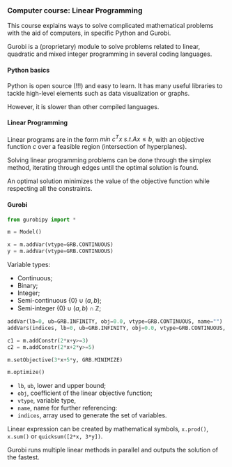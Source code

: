 ### Computer course: Linear Programming

This course explains ways to solve complicated mathematical problems with the aid of computers, in specific Python and Gurobi.

Gurobi is a (proprietary) module to solve problems related to linear, quadratic and mixed integer programming in several coding languages.



#### Python basics

Python is open source (!!!) and easy to learn. It has many useful libraries to tackle high-level elements such as data visualization or graphs.

However, it is slower than other compiled languages. 



#### Linear Programming

Linear programs are in the form $min\ c^Tx\ s. t. Ax \leq b$, with an objective function $c$ over a feasible region (intersection of hyperplanes).

Solving linear programming problems can be done through the simplex method, iterating through edges until the optimal solution is found. 

An optimal solution minimizes the value of the objective function while respecting all the constraints. 



#### Gurobi

```python
from gurobipy import *

m = Model()

x = m.addVar(vtype=GRB.CONTINUOUS)
y = m.addVar(vtype=GRB.CONTINUOUS)
```

Variable types:

* Continuous;
* Binary;
* Integer;
* Semi-continuous $\{0\} \cup (a, b)$;
* Semi-integer $\{0\} \cup (a, b) \cap \mathbb{Z}$;

```python
addVar(lb=0, ub=GRB.INFINITY, obj=0.0, vtype=GRB.CONTINUOUS, name="")
addVars(indices, lb=0, ub=GRB.INFINITY, obj=0.0, vtype=GRB.CONTINUOUS, name="")

c1 = m.addConstr(2*x+y>=3)
c2 = m.addConstr(2*x+2*y>=5)

m.setObjective(3*x+5*y, GRB.MINIMIZE)

m.optimize()
```

- `lb`, `ub`, lower and upper bound;
- `obj`, coefficient of the linear objective function;
- `vtype`, variable type,
- `name`, name for further referencing:
- `indices`, array used to generate the set of variables.

Linear expression can be created by mathematical symbols, `x.prod()`, `x.sum()` or `quicksum([2*x, 3*y])`.

Gurobi runs multiple linear methods in parallel and outputs the solution of the fastest.